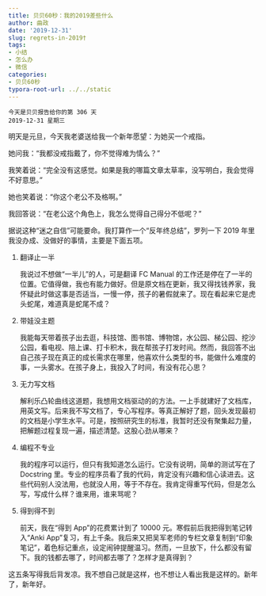 ```yaml
---
title: 贝贝60秒：我的2019差些什么
author: 曲政
date: '2019-12-31'
slug: regrets-in-2019†
tags:
- 小结
- 怎么办
- 微信
categories:
- 贝贝60秒
typora-root-url: ../../static
---
```

```
今天是贝贝报告给你的第 306 天   
2019-12-31 星期三 
```

明天是元旦，今天我老婆送给我一个新年愿望：为她买一个戒指。

她问我：“我都没戒指戴了，你不觉得难为情么？”

我笑着说：“完全没有这感觉。如果是我的哪篇文章太草率，没写明白，我会觉得不好意思。”

她也笑着说：“你这个老公不及格啊。”

我回答说：“在老公这个角色上，我怎么觉得自己得分不低呢？”

据说这种“迷之自信”可能要命。我打算作一个“反年终总结”，罗列一下 2019 年里我没办成、没做好的事情，主要是下面五项。

1.  翻译止一半

    我说过不想做“一半儿”的人，可是翻译 FC Manual 的工作还是停在了一半的位置。它值得做，我也有能力做好。但是原文档在更新，我又得找钱养家，我怀疑此时做这事是否适当，一慢一停，孩子的暑假就来了。现在看起来它是虎头蛇尾，难道真是蛇尾不成？

2.  带娃没主题

    我能每天带着孩子出去逛，科技馆、图书馆、博物馆，水公园、梯公园、挖沙公园，看电视、陪上课、打卡积木，我在帮孩子打发时间。然而，我回答不出自己孩子现在真正的成长需求在哪里，他喜欢什么类型的书，能做什么难度的事，一头雾水。在孩子身上，我投入了时间，有没有花心思？

3.  无力写文档

    解利乐凸轮曲线这道题，我想用文档驱动的的方法。一上手就建好了文档库，用英文写。后来我不写文档了，专心写程序。等真正解好了题，回头发现最初的文档是小学生水平。可是，按照研究生的标准，我暂时还没有聚集起力量，把解题过程复现一遍，描述清楚。这股心劲从哪来？

4.  编程不专业

    我的程序可以运行，但只有我知道怎么运行。它没有说明，简单的测试写在了 Docstring 里。专业的程序员看了我的代码，肯定没有兴趣和信心读进去。这些代码别人没法用，也就没人用，等于不存在。我肯定得重写代码，但是怎么写，写成什么样？谁来用，谁来骂呢？

5.  得到得不到

    前天，我在“得到 App”的花费累计到了 10000 元。寒假前后我把得到笔记转入“Anki App”复习，有上千条。我后来又把吴军老师的专栏文章复制到“印象笔记”，着色标记重点，设定闹钟提醒温习。然而，一旦放下，什么都没有留下。我的钱都去哪了，时间都去哪了？怎样才是真得到？

这五条写得我后背发凉。我不想自己就是这样，也不想让人看出我是这样的。新年了，新年好。

